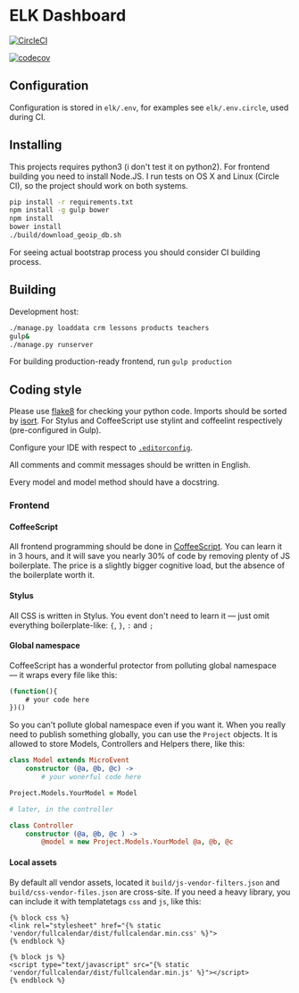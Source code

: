 # ELK Dashboard

[![CircleCI](https://circleci.com/gh/f213/elk-dashboard.svg?style=svg&circle-token=2ce041d53271e60d7afa4efc393f981684951089)](https://circleci.com/gh/f213/elk-dashboard)


[![codecov](https://codecov.io/gh/f213/elk-dashboard/branch/master/graph/badge.svg?token=qDGzPnPA1v)](https://codecov.io/gh/f213/elk-dashboard)

## Configuration

Configuration is stored in `elk/.env`, for examples see `elk/.env.circle`, used during CI.

## Installing

This projects requires python3 (i don't test it on python2). For frontend building you need to install Node.JS. I run tests on OS X and Linux (Circle CI), so the project should work on both systems.

```sh
pip install -r requirements.txt
npm install -g gulp bower
npm install
bower install
./build/download_geoip_db.sh
```

For seeing actual bootstrap process you should consider CI building process.

## Building

Development host:

```sh
./manage.py loaddata crm lessons products teachers
gulp&
./manage.py runserver
```

For building production-ready frontend, run `gulp production`

## Coding style

Please use [flake8](https://pypi.python.org/pypi/flake8) for checking your python code. Imports should be sorted by [isort](https://github.com/timothycrosley/isort). For Stylus and CoffeeScript use stylint and coffeelint respectively (pre-configured in Gulp).

Configure your IDE with respect to [`.editorconfig`](http://editorconfig.org).

All comments and commit messages should be written in English.

Every model and model method should have a docstring.

### Frontend

#### CoffeeScript
All frontend programming should be done in [CoffeeScript](http://coffeescript.org). You can learn it in 3 hours, and it will save you nearly 30% of code by removing plenty of JS boilerplate. The price is a slightly bigger cognitive load, but the absence of the boilerplate worth it.

#### Stylus
All CSS is written in Stylus. You event don't need to learn it — just omit everything boilerplate-like: `{`, `}`, `:` and `;`

#### Global namespace
CoffeeScript has a wonderful protector from polluting global namespace — it wraps every file like this:
```javascript
(function(){
    # your code here
})()
```
So you can't pollute global namespace even if you want it.
When you really need to publish something globally, you can use the `Project` objects. It is allowed to store Models, Controllers and Helpers there, like this:
```coffeescript
class Model extends MicroEvent
    constructor (@a, @b, @c) ->
        # your wonerful code here

Project.Models.YourModel = Model

# later, in the controller

class Controller
    constructor (@a, @b, @c ) ->
        @model = new Project.Models.YourModel @a, @b, @c
```

#### Local assets
By default all vendor assets, located it `build/js-vendor-filters.json` and `build/css-vendor-files.json` are cross-site. If you need a heavy library, you can include it with templatetags `css` and `js`, like this:
```django
{% block css %}
<link rel="stylesheet" href="{% static 'vendor/fullcalendar/dist/fullcalendar.min.css' %}">
{% endblock %}

{% block js %}
<script type="text/javascript" src="{% static 'vendor/fullcalendar/dist/fullcalendar.min.js' %}"></script>
{% endblock %}
```
